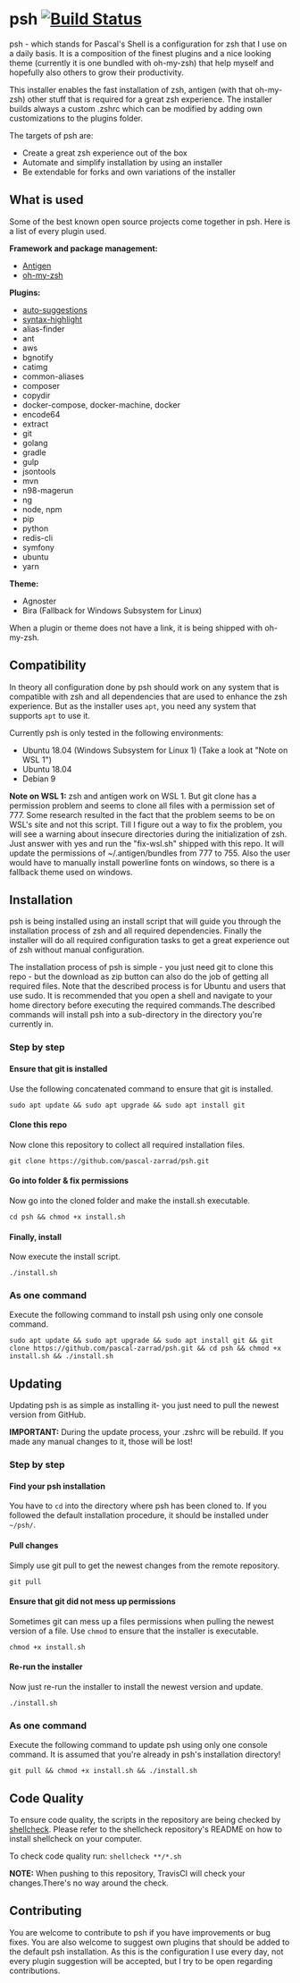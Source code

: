 # psh [![Build Status](https://travis-ci.org/pascal-zarrad/psh.svg?branch=master)](https://travis-ci.org/pascal-zarrad/psh)
psh - which stands for Pascal's Shell is a configuration for zsh that I use on a daily basis. It is a composition of the finest plugins and a nice looking theme (currently it is one bundled with oh-my-zsh) that help myself and hopefully also others to grow their productivity.

This installer enables the fast installation of zsh, antigen (with that oh-my-zsh) other stuff that is required for a great zsh experience.
The installer builds always a custom .zshrc which can be modified by adding own customizations to the plugins folder.

The targets of psh are:
 * Create a great zsh experience out of the box
 * Automate and simplify installation by using an installer
 * Be extendable for forks and own variations of the installer

## What is used
Some of the best known open source projects come together in psh.
Here is a list of every plugin used.

**Framework and package management:**
 * [Antigen](https://github.com/zsh-users/antigen)
 * [oh-my-zsh](https://github.com/robbyrussell/oh-my-zsh)

**Plugins:**
 * [auto-suggestions](https://github.com/zsh-users/zsh-autosuggestions)
 * [syntax-highlight](https://github.com/zsh-users/zsh-syntax-highlighting)
 * alias-finder
 * ant
 * aws
 * bgnotify
 * catimg
 * common-aliases
 * composer
 * copydir
 * docker-compose, docker-machine, docker
 * encode64
 * extract
 * git
 * golang
 * gradle
 * gulp
 * jsontools
 * mvn
 * n98-magerun
 * ng
 * node, npm
 * pip
 * python
 * redis-cli
 * symfony
 * ubuntu
 * yarn

**Theme:**
 * Agnoster
 * Bira (Fallback for Windows Subsystem for Linux)

When a plugin or theme does not have a link, it is being shipped with oh-my-zsh.

## Compatibility
In theory all configuration done by psh should work on any system that is compatible with zsh and all dependencies that are used to enhance the zsh experience.
But as the installer uses ```apt```, you need any system that supports ```apt``` to use it.

Currently psh is only tested in the following environments:
 * Ubuntu 18.04 (Windows Subsystem for Linux 1) (Take a look at "Note on WSL 1")
 * Ubuntu 18.04
 * Debian 9

**Note on WSL 1:**
zsh and antigen work on WSL 1. But git clone has a permission problem and seems to clone all files with a permission set of 777. Some research resulted in the fact that the problem seems to be on WSL's site and not this script. Till I figure out a way to fix the problem, you will see a warning about insecure directories during the initialization of zsh. Just answer with yes and run the "fix-wsl.sh" shipped with this repo. It will update the permissions of ~/.antigen/bundles from 777 to 755.
Also the user would have to manually install powerline fonts on windows, so there is a fallback theme used on windows.

## Installation

psh is being installed using an install script that will guide you through the installation process of zsh and all required dependencies. Finally the installer will do all required configuration tasks to get a great experience out of zsh without manual configuration.

The installation process of psh is simple - you just need git to clone this repo - but the download as zip button can also do the job of getting all required files.
Note that the described process is for Ubuntu and users that use sudo. It is recommended that you open a shell and navigate to your home directory before executing the required commands.The described commands will install psh into a sub-directory in the directory you're currently in.

### Step by step
#### Ensure that git is installed
Use the following concatenated command to ensure that git is installed.
```
sudo apt update && sudo apt upgrade && sudo apt install git
```

#### Clone this repo
Now clone this repository to collect all required installation files.
```
git clone https://github.com/pascal-zarrad/psh.git
```

#### Go into folder & fix permissions
Now go into the cloned folder and make the install.sh executable.
```
cd psh && chmod +x install.sh
```

#### Finally, install
Now execute the install script.
```
./install.sh
```

### As one command
Execute the following command to install psh using only one console command.
```
sudo apt update && sudo apt upgrade && sudo apt install git && git clone https://github.com/pascal-zarrad/psh.git && cd psh && chmod +x install.sh && ./install.sh
```

## Updating
Updating psh is as simple as installing it- you just need to pull the newest version from GitHub.

**IMPORTANT:**
During the update process, your .zshrc will be rebuild. If you made any manual changes to it, those will be lost!

### Step by step
#### Find your psh installation
You have to ```cd``` into the directory where psh has been cloned to. If you followed the default installation procedure, it should be installed under ```~/psh/```.

#### Pull changes
Simply use git pull to get the newest changes from the remote repository.
```
git pull
```

#### Ensure that git did not mess up permissions
Sometimes git can mess up a files permissions when pulling the newest version of a file.
Use ```chmod``` to ensure that the installer is executable.
```
chmod +x install.sh
```

#### Re-run the installer
Now just re-run the installer to install the newest version and update.
```
./install.sh
```

### As one command
Execute the following command to update psh using only one console command.
It is assumed that you're already in psh's installation directory!
```
git pull && chmod +x install.sh && ./install.sh
```

## Code Quality
To ensure code quality, the scripts in the repository are being checked by [shellcheck](https://github.com/koalaman/shellcheck).
Please refer to the shellcheck repository's README on how to install shellcheck on your computer.

To check code quality run: ```shellcheck **/*.sh```

**NOTE:** When pushing to this repository, TravisCI will check your changes.There's no way around the check.

## Contributing

You are welcome to contribute to psh if you have improvements or bug fixes.
You are also welcome to suggest own plugins that should be added to the default
psh installation. As this is the configuration I use every day, not every plugin suggestion will be accepted,
but I try to be open regarding contributions.

